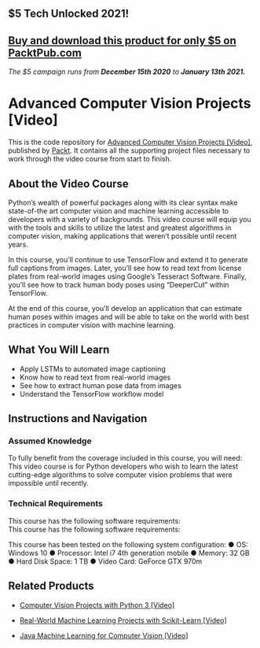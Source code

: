 ## $5 Tech Unlocked 2021!
[Buy and download this product for only $5 on PacktPub.com](https://www.packtpub.com/)
-----
*The $5 campaign         runs from __December 15th 2020__ to __January 13th 2021.__*

# Advanced Computer Vision Projects [Video]
This is the code repository for [Advanced Computer Vision Projects [Video]](https://www.packtpub.com/big-data-and-business-intelligence/advanced-computer-vision-projects-video?utm_source=github&utm_medium=repository&utm_campaign=9781788620772), published by [Packt](https://www.packtpub.com/?utm_source=github). It contains all the supporting project files necessary to work through the video course from start to finish.
## About the Video Course
Python’s wealth of powerful packages along with its clear syntax make state-of-the art computer vision and machine learning accessible to developers with a variety of backgrounds. This video course will equip you with the tools and skills to utilize the latest and greatest algorithms in computer vision, making applications that weren’t possible until recent years.

In this course, you’ll continue to use TensorFlow and extend it to generate full captions from images. Later, you’ll see how to read text from license plates from real-world images using Google’s Tesseract Software. Finally, you’ll see how to track human body poses using “DeeperCut” within TensorFlow.

At the end of this course, you’ll develop an application that can estimate human poses within images and will be able to take on the world with best practices in computer vision with machine learning.


<H2>What You Will Learn</H2>
<DIV class=book-info-will-learn-text>
<UL>
<LI>Apply LSTMs to automated image captioning 
<LI>Know how to read text from real-world images 
<LI>See how to extract human pose data from images 
<LI>Understand the TensorFlow workflow model </LI></UL></DIV>

## Instructions and Navigation
### Assumed Knowledge
To fully benefit from the coverage included in this course, you will need:<br/>
This video course is for Python developers who wish to learn the latest cutting-edge algorithms to solve computer vision problems that were impossible until recently.
### Technical Requirements
This course has the following software requirements:<br/>
This course has the following software requirements:

This course has been tested on the following system configuration: ● OS: Windows 10 ● Processor: Intel i7 4th generation mobile ● Memory: 32 GB ● Hard Disk Space: 1 TB ● Video Card: GeForce GTX 970m

## Related Products
* [Computer Vision Projects with Python 3 [Video]](https://www.packtpub.com/big-data-and-business-intelligence/computer-vision-projects-python-3-video?utm_source=github&utm_medium=repository&utm_campaign=9781788835565)

* [Real-World Machine Learning Projects with Scikit-Learn [Video]](https://www.packtpub.com/big-data-and-business-intelligence/real-world-machine-learning-projects-scikit-learn-video?utm_source=github&utm_medium=repository&utm_campaign=9781789131222)

* [Java Machine Learning for Computer Vision [Video]](https://www.packtpub.com/big-data-and-business-intelligence/java-machine-learning-computer-vision-video?utm_source=github&utm_medium=repository&utm_campaign=9781789130652)

